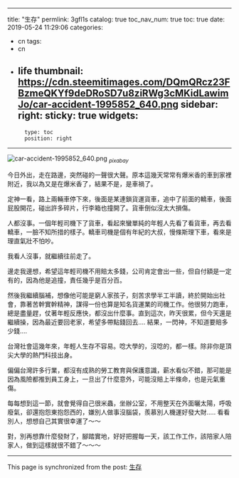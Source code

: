 
---
title: "生存"
permlink: 3gfl1s
catalog: true
toc_nav_num: true
toc: true
date: 2019-05-24 11:29:06
categories:
- cn
tags:
- cn
- life
thumbnail: https://cdn.steemitimages.com/DQmQRcz23FBzmeQKYf9deDRoSD7u8ziRWg3cMKidLawimJo/car-accident-1995852_640.png
sidebar:
    right:
        sticky: true
widgets:
    -
        type: toc
        position: right
---


![car-accident-1995852_640.png](https://cdn.steemitimages.com/DQmQRcz23FBzmeQKYf9deDRoSD7u8ziRWg3cMKidLawimJo/car-accident-1995852_640.png)
<sub>*pixabay*</sub>

今日外出，走在路邊，突然碰的一聲很大聲。原本這幾天常常有爆米香的車到家裡附近，我以為又是在爆米香了，結果不是，是車禍了。

定神一看，路上兩輛車停下來，後面是某連鎖貨運貨車，追中了前面的轎車，後面屁股開花，碰出許多碎片，行李箱也撞開了。貨車倒似沒太大損傷。

人都沒事。一個年輕司機下了貨車，看起來蠻單純的年輕人先看了看貨車，再去看轎車，一臉不知所措的樣子。轎車司機是個有年紀的大叔，慢條斯理下車，看來是理直氣壯不怕吵。

我看人沒事，就繼續往前走了。

邊走我邊想，希望這年輕司機不用賠太多錢，公司肯定會出一些，但自付額是一定有的，因為他是追撞，責任幾乎是百分百。

然後我繼續腦補，想像他可能是窮人家孩子，刻苦求學半工半讀，終於開始出社會，靠著苦幹實幹精神，謀得一份也算是知名貨運業的司機工作。他很努力跑車，總是盡量趕，仗著年輕反應快，都沒出什麼事。直到這次，昨天很累，但今天還是繼續操，因為最近要回老家，希望多帶點錢回去.... 結果，一閃神，不知道要賠多少錢....

台灣社會這幾年來，年輕人生存不容易。唸大學的，沒唸的，都一樣。除非你是頂尖大學的熱門科技出身。

偏偏台灣許多行業，都沒有成熟的勞工教育與保護意識，薪水看似不錯，那可能是因為風險都推到員工身上，一旦出了什麼意外，可能沒賠上半條命，也是元氣重傷。

每每想到這一節，就會覺得自己很米蟲，坐辦公室，不用整天在外面曬太陽，呼吸廢氣，卻還抱怨東抱怨西的，嫌別人做事沒腦袋，羨慕別人機運好發大財..... 看看別人，想想自己其實很幸運了～～

對，別再想靠什麼發財了，腳踏實地，好好把握每一天，該工作工作，該陪家人陪家人，做到這樣就很不錯了～～～

- - -

This page is synchronized from the post: [生存](https://steemit.com/@deanliu/3gfl1s)
